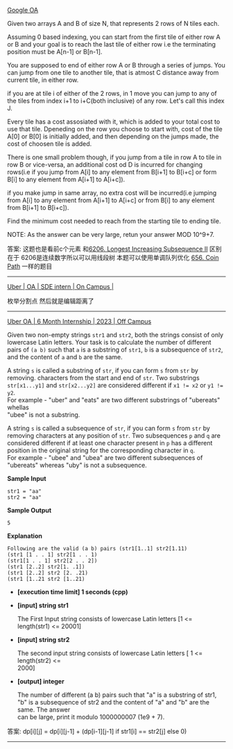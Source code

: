 [Google OA](https://leetcode.com/discuss/interview-question/738215/Google-OA)

Given two arrays A and B of size N, that represents 2 rows of N tiles each.

Assuming 0 based indexing, you can start from the first tile of either row A or B and your goal is to reach the last tile of either row i.e the terminating position must be A[n-1] or B[n-1].

You are supposed to end of either row A or B through a series of jumps. You can jump from one tile to another tile, that is atmost C distance away from current tile, in either row.

if you are at tile i of either of the 2 rows, in 1 move you can jump to any of the tiles from index i+1 to i+C(both inclusive) of any row. Let's call this index J.

Every tile has a cost assosiated with it, which is added to your total cost to use that tile. Dpeneding on the row you choose to start with, cost of the tile A[0] or B[0] is initially added, and then depending on the jumps made, the cost of choosen tile is added.

There is one small problem though, if you jump from a tile in row A to tile in row B or vice-versa, an additional cost od D is incurred for changing rows(i.e if you jump from A[i] to any element from B[i+1] to B[i+c] or form B[i] to any element from A[i+1] to A[i+c]).

if you make jump in same array, no extra cost will be incurred(i.e jumping from A[i] to any element from A[i+1] to A[i+c] or from B[i] to any element from B[i+1] to B[i+c]).

Find the minimum cost needed to reach from the starting tile to ending tile.

NOTE: As the answer can be very large, retun your answer MOD 10^9+7.

答案: 这题也是看前c个元素 和[6206. Longest Increasing Subsequence II](https://leetcode.cn/problems/longest-increasing-subsequence-ii/) 区别在于 6206是连续数字所以可以用线段树  本题可以使用单调队列优化
 [656. Coin Path](https://leetcode.cn/problems/coin-path/)  一样的题目

-----------

[Uber | OA | SDE intern | On Campus |](https://leetcode.com/discuss/interview-question/2067221/Uber-or-OA-or-SDE-intern-or-On-Campus-or)

枚举分割点 然后就是编辑距离了

----------

[Uber OA | 6 Month Internship | 2023 | Off Campus](https://leetcode.com/discuss/interview-question/2624313/Uber-OA-or-6-Month-Internship-or-2023-or-Off-Campus)

Given two non-empty strings  `str1`  and  `str2`, both the strings consist of only lowercase Latin letters. Your task is to calculate the number of different pairs of  `(a b)`  such that  `a`  is a substring of  `str1`,  `b`  is a subsequence of  `str2`, and the content of  `a`  and  `b`  are the same.

A string  `s`  is called a substring of  `str`, if you can form  `s`  from  `str`  by removing. characters from the start and end of  `str`. Two substrings  `str[x1...y1]`  and  `str[x2...y2]`  are considered different if  `x1 != x2`  or  `y1 != y2`.  
For example - "uber" and "eats" are two different substrings of "ubereats" whellas  
"ubee" is not a substring.

A string  `s`  is called a subsequence of  `str`, if you can form  `s`  from  `str`  by removing characters at any position of  `str`. Two subsequences  `p`  and  `q`  are considered different if at least one character present in  `p`  has a different position in the original string for the corresponding character in  `q`.  
For example - "ubee" and "ubea" are two different subsequences of "ubereats" whereas "uby" is not a subsequence.

**Sample Input**

```
str1 = "aa"
str2 = "aa"

```

**Sample Output**

```
5

```

**Explanation**

```
Following are the valid (a b) pairs (str1[1..1] str2[1.11)
(str1 [1 . . 1] str2[1 . . 1)
(str1[1 . . 1] str2[2 . . 2])
(str1 [2..2] str2[1. .1])
(str1 [2..2] str2 [2. .21)
(str1 [1..21 str2 [1..21)

```

-   **[execution time limit] 1 seconds (cpp)**
    
-   **[input] string str1**
    
    The First Input string consists of lowercase Latin letters [1 <= length(str1) <= 20001]
    
-   **[input] string str2**
    
    The second input string consists of lowercase Latin letters [ 1 <= length(str2) <=  
    2000]
    
-   **[output] integer**
    
    The number of different (a b) pairs such that "a" is a substring of str1, "b" is a subsequence of str2 and the content of "a" and "b" are the same. The answer  
    can be large, print it modulo 1000000007 (1e9 + 7).

答案: 
dp[i][j] = dp[i][j-1] + (dp[i-1][j-1] if str1[i] == str2[j] else 0)

-----------

<!--stackedit_data:
eyJoaXN0b3J5IjpbODA4Nzk2MTE1LC04MDU3NDI4NzVdfQ==
-->